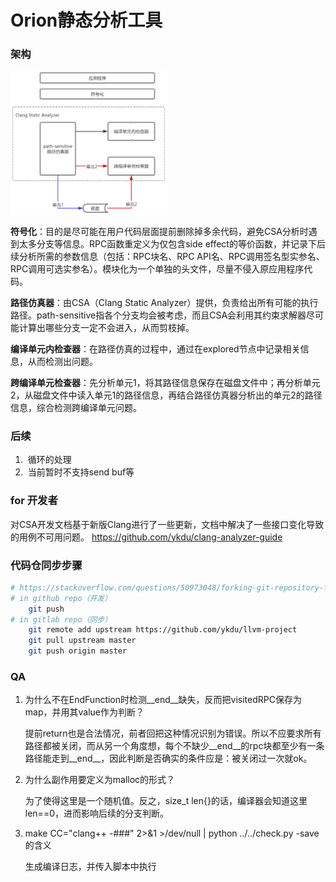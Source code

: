 # Orion静态分析工具

### 架构

<img src="arch.png" alt="架构" width=50%/>

**符号化**：目的是尽可能在用户代码层面提前删除掉多余代码，避免CSA分析时遇到太多分支等信息。RPC函数重定义为仅包含side effect的等价函数，并记录下后续分析所需的参数信息（包括：RPC块名、RPC API名、RPC调用签名型实参名、RPC调用可选实参名）。模块化为一个单独的头文件，尽量不侵入原应用程序代码。

**路径仿真器**：由CSA（Clang Static Analyzer）提供，负责给出所有可能的执行路径。path-sensitive指各个分支均会被考虑，而且CSA会利用其约束求解器尽可能计算出哪些分支一定不会进入，从而剪枝掉。

**编译单元内检查器**：在路径仿真的过程中，通过在explored节点中记录相关信息，从而检测出问题。

**跨编译单元检查器**：先分析单元1，将其路径信息保存在磁盘文件中；再分析单元2，从磁盘文件中读入单元1的路径信息，再结合路径仿真器分析出的单元2的路径信息，综合检测跨编译单元问题。

### 后续

1. ​	循环的处理
2. ​	当前暂时不支持send buf等

### for 开发者

对CSA开发文档基于新版Clang进行了一些更新，文档中解决了一些接口变化导致的用例不可用问题。 https://github.com/ykdu/clang-analyzer-guide

### 代码仓同步步骤

```bash
# https://stackoverflow.com/questions/50973048/forking-git-repository-from-github-to-gitlab
# in github repo（开发）
    git push
# in gitlab repo（同步）
    git remote add upstream https://github.com/ykdu/llvm-project
    git pull upstream master
    git push origin master
```

### QA

1. 为什么不在EndFunction时检测\_\_end\_\_缺失，反而把visitedRPC保存为map，并用其value作为判断？

   提前return也是合法情况，前者回把这种情况识别为错误。所以不应要求所有路径都被关闭，而从另一个角度想，每个不缺少\_\_end\_\_的rpc块都至少有一条路径能走到\_\_end\_\_，因此判断是否确实的条件应是：被关闭过一次就ok。
   
2. 为什么副作用要定义为malloc的形式？

   为了使得这里是一个随机值。反之，size_t len{}的话，编译器会知道这里len==0，进而影响后续的分支判断。

3. make CC="clang++ -###" 2>&1 >/dev/null | python ../../check.py -save 的含义

   生成编译日志，并传入脚本中执行
